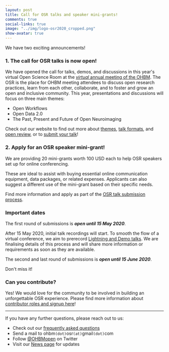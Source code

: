 ```yaml
---
layout: post
title: Call for OSR talks and speaker mini-grants!
comments: true
social-links: true
image: "../img/logo-osr2020_cropped.png"
show-avatar: true
---
```


We have two exciting announcements!

### 1. The call for OSR talks is now open! 

We have opened the call for talks, demos, and discussions in this year's virtual Open Science Room at the [*virtual* annual meeting of the OHBM](https://www.humanbrainmapping.org/i4a/pages/index.cfm?pageid=3267&pageid=1).
The OSR is the place for OHBM meeting attendees to discuss open research practices, learn from each other, collaborate, and to foster and grow an open and inclusive community.
This year, presentations and discussions will focus on three main themes:
- Open Workflows
- Open Data 2.0
- The Past, Present and Future of Open Neuroimaging

Check out our website to find out more about [themes](https://ohbm.github.io/osr2020/themes/), [talk formats](https://ohbm.github.io/osr2020/formats/), and [open review](https://ohbm.github.io/osr2020/review/), or to [submit your talk](https://ohbm.github.io/osr2020/submit/)!

### 2. Apply for an OSR speaker mini-grant!

We are providing 20 mini-grants worth 100 USD each to help OSR speakers set up for online conferencing.

These are ideal to assist with buying essential online communication equipment, data packages, or related expenses.
Applicants can also suggest a different use of the mini-grant based on their specific needs.

Find more information and apply as part of the [OSR talk submission process](https://ohbm.github.io/osr2020/submit/).

### Important dates

The first round of submissions is ***open until 15 May 2020***.

After 15 May 2020, initial talk recordings will start. 
To smooth the flow of a virtual conference, we aim to prerecord [Lightning and Demo talks](https://ohbm.github.io/osr2020/formats/). We are finalising details of this process and will share more information or requirements as soon as they are available.

The second and last round of submissions is ***open until 15 June 2020***.

Don't miss it!


### Can you contribute?

Yes! We would love for the community to be involved in building an unforgettable OSR experience.
Please find more information about [contributor roles and signup here](https://ohbm.github.io/osr2020/contribute/)!

---

If you have any further questions, please reach out to us:
- Check out our [frequently asked questions](https://ohbm.github.io/osr2020/faq/)
- Send a mail to ohbm`(dot)`osr`(at)`gmail`(dot)`com
- Follow [@OHBMopen](https://twitter.com/ohbmopen) on Twitter
- Visit our [News page](https://ohbm.github.io/osr2020/news/) for updates
